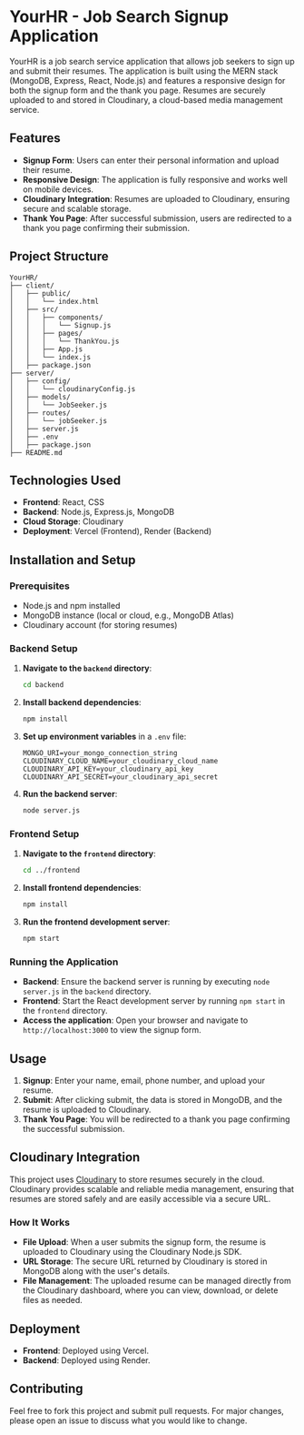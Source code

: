 
# YourHR - Job Search Signup Application

YourHR is a job search service application that allows job seekers to sign up and submit their resumes. The application is built using the MERN stack (MongoDB, Express, React, Node.js) and features a responsive design for both the signup form and the thank you page. Resumes are securely uploaded to and stored in Cloudinary, a cloud-based media management service.

## Features

- **Signup Form**: Users can enter their personal information and upload their resume.
- **Responsive Design**: The application is fully responsive and works well on mobile devices.
- **Cloudinary Integration**: Resumes are uploaded to Cloudinary, ensuring secure and scalable storage.
- **Thank You Page**: After successful submission, users are redirected to a thank you page confirming their submission.

## Project Structure

```
YourHR/
├── client/
│   ├── public/
│   │   └── index.html
│   ├── src/
│   │   ├── components/
│   │   │   └── Signup.js
│   │   ├── pages/
│   │   │   └── ThankYou.js
│   │   ├── App.js
│   │   └── index.js
│   ├── package.json
├── server/
│   ├── config/
│   │   └── cloudinaryConfig.js
│   ├── models/
│   │   └── JobSeeker.js
│   ├── routes/
│   │   └── jobSeeker.js
│   ├── server.js
│   ├── .env
│   ├── package.json
├── README.md
```

## Technologies Used

- **Frontend**: React, CSS
- **Backend**: Node.js, Express.js, MongoDB
- **Cloud Storage**: Cloudinary
- **Deployment**: Vercel (Frontend), Render (Backend)

## Installation and Setup

### Prerequisites

- Node.js and npm installed
- MongoDB instance (local or cloud, e.g., MongoDB Atlas)
- Cloudinary account (for storing resumes)

### Backend Setup

1. **Navigate to the `backend` directory**:

   ```bash
   cd backend
   ```

2. **Install backend dependencies**:

   ```bash
   npm install
   ```

3. **Set up environment variables** in a `.env` file:

   ```plaintext
   MONGO_URI=your_mongo_connection_string
   CLOUDINARY_CLOUD_NAME=your_cloudinary_cloud_name
   CLOUDINARY_API_KEY=your_cloudinary_api_key
   CLOUDINARY_API_SECRET=your_cloudinary_api_secret
   ```

4. **Run the backend server**:

   ```bash
   node server.js
   ```

### Frontend Setup

1. **Navigate to the `frontend` directory**:

   ```bash
   cd ../frontend
   ```

2. **Install frontend dependencies**:

   ```bash
   npm install
   ```

3. **Run the frontend development server**:

   ```bash
   npm start
   ```

### Running the Application

- **Backend**: Ensure the backend server is running by executing `node server.js` in the `backend` directory.
- **Frontend**: Start the React development server by running `npm start` in the `frontend` directory.
- **Access the application**: Open your browser and navigate to `http://localhost:3000` to view the signup form.

## Usage

1. **Signup**: Enter your name, email, phone number, and upload your resume.
2. **Submit**: After clicking submit, the data is stored in MongoDB, and the resume is uploaded to Cloudinary.
3. **Thank You Page**: You will be redirected to a thank you page confirming the successful submission.

## Cloudinary Integration

This project uses [Cloudinary](https://cloudinary.com/) to store resumes securely in the cloud. Cloudinary provides scalable and reliable media management, ensuring that resumes are stored safely and are easily accessible via a secure URL.

### How It Works

- **File Upload**: When a user submits the signup form, the resume is uploaded to Cloudinary using the Cloudinary Node.js SDK.
- **URL Storage**: The secure URL returned by Cloudinary is stored in MongoDB along with the user's details.
- **File Management**: The uploaded resume can be managed directly from the Cloudinary dashboard, where you can view, download, or delete files as needed.

## Deployment

- **Frontend**: Deployed using Vercel.
- **Backend**: Deployed using Render.


## Contributing

Feel free to fork this project and submit pull requests. For major changes, please open an issue to discuss what you would like to change.




